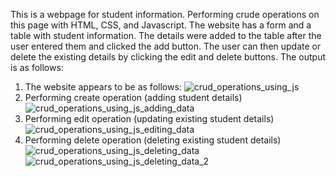 This is a webpage for student information. Performing crude operations on this page with HTML, CSS, and Javascript. 
The website has a form and a table with student information. The details were added to the table after the user entered 
them and clicked the add button. The user can then update or delete the existing details by clicking the edit and delete buttons. 
The output is as follows:
1) The website appears to be as follows:
![crud_operations_using_js](https://user-images.githubusercontent.com/99475439/188281591-ee00bb47-5e93-4ee1-aecf-4d87a48df6bc.png)
2) Performing create operation (adding student details)
![crud_operations_using_js_adding_data](https://user-images.githubusercontent.com/99475439/188281614-46ef8964-25df-4b47-bfcc-b017660c8368.png)
3) Performing edit operation (updating existing student details)
![crud_operations_using_js_editing_data](https://user-images.githubusercontent.com/99475439/188281755-6ea2a0d2-1462-4ce7-a9f2-96d637380a8d.png)
4) Performing delete operation (deleting existing student details)
![crud_operations_using_js_deleting_data](https://user-images.githubusercontent.com/99475439/188281773-3031b9d0-7f3d-4eec-b01e-cd118d94fbf0.png)
![crud_operations_using_js_deleting_data_2](https://user-images.githubusercontent.com/99475439/188281777-67ed469e-3d58-4ad5-b8af-7919ba6593fa.png)
